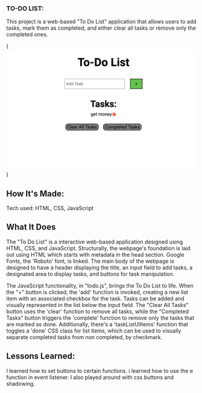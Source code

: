 ### TO-DO LIST:
This project is a web-based "To Do List" application that allows users to add tasks, mark them as completed, and either clear all tasks or remove only the completed ones.

(![to do list screenshot](<images/to do list pic.png>))

## How It's Made:
Tech used: HTML, CSS, JavaScript

## What It Does
The "To Do List" is a interactive web-based application designed using HTML, CSS, and JavaScript. Structurally, the webpage's foundation is laid out using HTML which starts with metadata in the head section. Google Fonts, the 'Roboto' font, is linked. The main body of the webpage is designed to have a header displaying the title, an input field to add tasks, a designated area to display tasks, and buttons for task manipulation.

The JavaScript functionality, in "todo.js", brings the To Do List to life. When the "+" button is clicked, the 'add' function is invoked, creating a new list item with an associated checkbox for the task. Tasks can be added and visually represented in the list below the input field. The "Clear All Tasks" button uses the 'clear' function to remove all tasks, while the "Completed Tasks" button triggers the 'complete' function to remove only the tasks that are marked as done. Additionally, there's a 'taskListUlItems' function that toggles a 'done' CSS class for list items, which can be used to visually separate completed tasks from non completed, by checkmark.

## Lessons Learned:
I learned how to set buttons to certain functions. i learned how to use the e function in event listener. I also played around with css buttons and shadowing.

